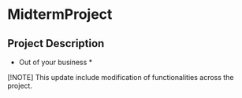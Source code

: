 # MidtermProject

## Project Description

* Out of your business *

[!NOTE]
This update include modification of functionalities across the project.
